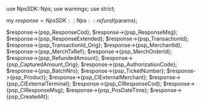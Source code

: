 use NpsSDK::Nps;
use warnings;
use strict;

my $response = NpsSDK::Nps::refund($params);

$response->{psp_ResponseCod};
$response->{psp_ResponseMsg};
$response->{psp_ResponseExtended};
$response->{psp_TransactionId};
$response->{psp_TransactionId_Orig};
$response->{psp_MerchantId};
$response->{psp_MerchTxRef};
$response->{psp_MerchOrderId};
$response->{psp_RefundedAmount};
$response->{psp_CapturedAmount_Orig};
$response->{psp_AuthorizationCode};
$response->{psp_BatchNro};
$response->{psp_TicketNumber};
$response->{psp_Product};
$response->{psp_ClExternalMerchant};
$response->{psp_ClExternalTerminal};
$response->{psp_ClResponseCod};
$response->{psp_ClResponseMsg};
$response->{psp_PosDateTime};
$response->{psp_CreatedAt};
